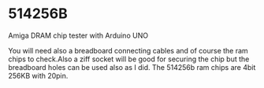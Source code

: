 # 514256B
Amiga DRAM chip tester with Arduino UNO 

You will need also a breadboard connecting cables and of course the ram chips to check.Also a ziff socket will be good 
for securing the chip but the breadboard holes can be used also as I did. 
The 514256b ram chips are 4bit 256KB with 20pin.

